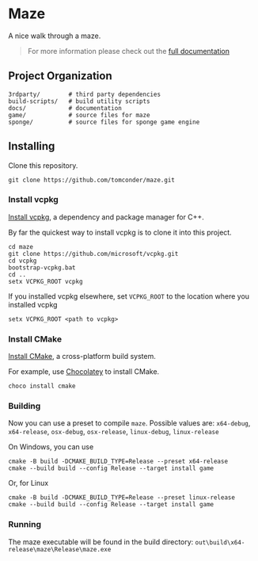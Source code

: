 # Maze

A nice walk through a maze.

> For more information please check out the [full documentation](https://tomconder.github.io/maze/)

## Project Organization

    3rdparty/        # third party dependencies
    build-scripts/   # build utility scripts
    docs/            # documentation
    game/            # source files for maze
    sponge/          # source files for sponge game engine

## Installing

Clone this repository.

```
git clone https://github.com/tomconder/maze.git
```

### Install vcpkg
[Install vcpkg](https://github.com/microsoft/vcpkg#getting-started), a dependency and package manager for C++.

By far the quickest way to install vcpkg is to clone it into this project.
```
cd maze
git clone https://github.com/microsoft/vcpkg.git
cd vcpkg
bootstrap-vcpkg.bat
cd ..
setx VCPKG_ROOT vcpkg
```

If you installed vcpkg elsewhere, set `VCPKG_ROOT` to the location where you installed vcpkg
```
setx VCPKG_ROOT <path to vcpkg>
```

### Install CMake
[Install CMake](https://cmake.org/install/), a cross-platform build system.

For example, use [Chocolatey](https://chocolatey.org/install) to install CMake.
```
choco install cmake
```

### Building
Now you can use a preset to compile `maze`. Possible values
are: `x64-debug`, `x64-release`, `osx-debug`, `osx-release`, `linux-debug`, `linux-release`

On Windows, you can use

```
cmake -B build -DCMAKE_BUILD_TYPE=Release --preset x64-release
cmake --build build --config Release --target install game
```

Or, for Linux

```
cmake -B build -DCMAKE_BUILD_TYPE=Release --preset linux-release
cmake --build build --config Release --target install game
```

### Running
The maze executable will be found in the build directory: `out\build\x64-release\maze\Release\maze.exe`
